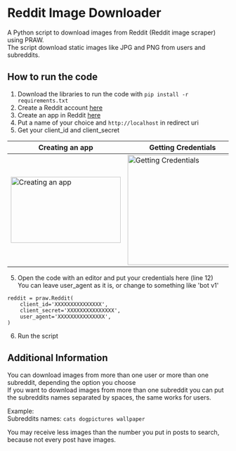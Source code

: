 # Reddit Image Downloader

A Python script to download images from Reddit (Reddit image scraper) using PRAW.<br>
The script download static images like JPG and PNG from users and subreddits.

## How to run the code
1. Download the libraries to run the code with `pip install -r requirements.txt`
2. Create a Reddit account [here](https://www.reddit.com/register/)
3. Create an app in Reddit [here](https://reddit.com/prefs/apps/)
4. Put a name of your choice and `http://localhost` in redirect uri
5. Get your client_id and client_secret<br>

| Creating an app  | Getting Credentials |
| ------------- | ------------- |
| <img width="250" height="150" alt="Creating an app" src="https://user-images.githubusercontent.com/72332090/131933617-f9ee6245-69ca-4e07-8af7-414cb15823b6.png">  | <img width="250" height="250" alt="Getting Credentials" src="https://user-images.githubusercontent.com/72332090/131933713-322740ea-61bb-4f8f-867a-a44086ddc49e.png">  |

5. Open the code with an editor and put your credentials here (line 12)<br>You can leave user_agent as it is, or change to something like 'bot v1'
```
reddit = praw.Reddit(
    client_id='XXXXXXXXXXXXXXX',
    client_secret='XXXXXXXXXXXXXXX',
    user_agent='XXXXXXXXXXXXXXX',
)
```

6. Run the script

## Additional Information
You can download images from more than one user or more than one subreddit, depending the option you choose<br>
If you want to download images from more than one subreddit you can put the subreddits names separated by spaces, the same works for users.<br>

Example:<br>
Subreddits names: `cats dogpictures wallpaper`

You may receive less images than the number you put in posts to search, because not every post have images.
